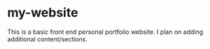 # my-website
This is a basic front end personal portfolio website. I plan on adding additional content/sections. 
